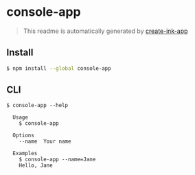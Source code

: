 # console-app

> This readme is automatically generated by [create-ink-app](https://github.com/vadimdemedes/create-ink-app)

## Install

```bash
$ npm install --global console-app
```

## CLI

```
$ console-app --help

  Usage
    $ console-app

  Options
    --name  Your name

  Examples
    $ console-app --name=Jane
    Hello, Jane
```
